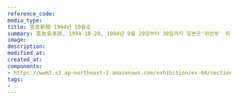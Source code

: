```yaml
---
reference_code:
media_type:
title: 窓友新聞 1994년 10월호
summary: 窓友会本部, 1994-10-20, 1994년 9월 29일부터 30일까지 일본군'위안부' 피해자 김학순과 황금주, 강순애, 가네다 기미코 등이 일본 국회 앞에서 전후보상을 촉구하며 33시간 동안 단식투쟁을 벌였다. 구리하라 께이꼬가 이를 취재하여 1면에 실었다.  
image:
description:
modified_at:
created_at:
components:
- https://wwm3.s3.ap-northeast-2.amazonaws.com/exhibition/ex-04/section-02/22_창우신문+1994년+10월호.JPG
tags:
-
---
```

